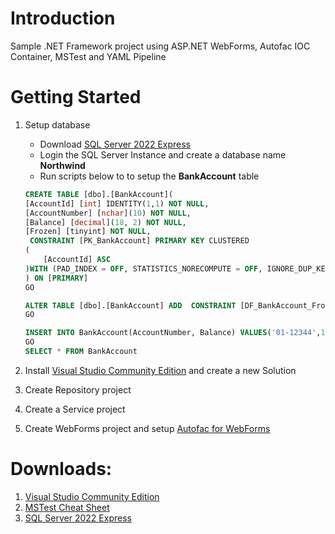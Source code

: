 # Introduction 
Sample .NET Framework project using ASP.NET WebForms, Autofac IOC Container, MSTest and YAML Pipeline

# Getting Started

1.	Setup database
	- Download [SQL Server 2022 Express](https://www.microsoft.com/en-us/download/details.aspx?id=104781)  
	- Login the SQL Server Instance and create a database name **Northwind**
	- Run scripts below to to setup the **BankAccount** table
	~~~~sql
	CREATE TABLE [dbo].[BankAccount](
	[AccountId] [int] IDENTITY(1,1) NOT NULL,
	[AccountNumber] [nchar](10) NOT NULL,
	[Balance] [decimal](18, 2) NOT NULL,
	[Frozen] [tinyint] NOT NULL,
	 CONSTRAINT [PK_BankAccount] PRIMARY KEY CLUSTERED 
	(
		[AccountId] ASC
	)WITH (PAD_INDEX = OFF, STATISTICS_NORECOMPUTE = OFF, IGNORE_DUP_KEY = OFF, ALLOW_ROW_LOCKS = ON, ALLOW_PAGE_LOCKS = ON, OPTIMIZE_FOR_SEQUENTIAL_KEY = OFF) ON [PRIMARY]
	) ON [PRIMARY]
	GO

	ALTER TABLE [dbo].[BankAccount] ADD  CONSTRAINT [DF_BankAccount_Frozen]  DEFAULT ((0)) FOR [Frozen]
	GO

	INSERT INTO BankAccount(AccountNumber, Balance) VALUES('01-12344',10.00);
	GO
	SELECT * FROM BankAccount
	~~~~
2.	Install [Visual Studio Community Edition](https://visualstudio.microsoft.com/vs/community/) and create a new Solution

3.	Create Repository project

4.	Create a Service project

5.  Create WebForms project and setup [Autofac for WebForms](https://docs.autofac.org/en/stable/integration/webforms.html)


# Downloads:
1. [Visual Studio Community Edition](https://visualstudio.microsoft.com/vs/community/)
2. [MSTest Cheat Sheet](https://www.automatetheplanet.com/mstest-cheat-sheet/)
3. [SQL Server 2022 Express](https://www.microsoft.com/en-us/download/details.aspx?id=104781)
